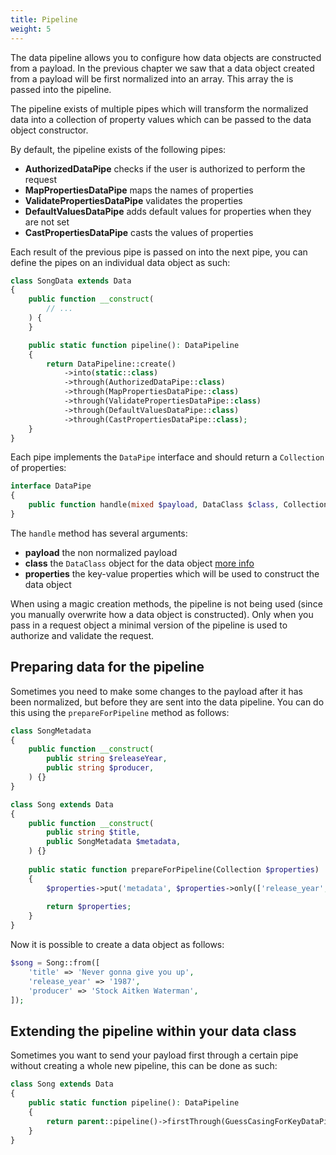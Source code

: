 ```yaml
---
title: Pipeline
weight: 5
---
```


The data pipeline allows you to configure how data objects are constructed from a payload. In the previous chapter we
saw that a data object created from a payload will be first normalized into an array. This array the is passed into the
pipeline.

The pipeline exists of multiple pipes which will transform the normalized data into a collection of property values
which can be passed to the data object constructor.

By default, the pipeline exists of the following pipes:

- **AuthorizedDataPipe** checks if the user is authorized to perform the request
- **MapPropertiesDataPipe** maps the names of properties
- **ValidatePropertiesDataPipe** validates the properties
- **DefaultValuesDataPipe** adds default values for properties when they are not set
- **CastPropertiesDataPipe** casts the values of properties

Each result of the previous pipe is passed on into the next pipe, you can define the pipes on an individual data object
as such:

```php
class SongData extends Data
{
    public function __construct(
        // ...
    ) {
    }

    public static function pipeline(): DataPipeline
    {
        return DataPipeline::create()
            ->into(static::class)
            ->through(AuthorizedDataPipe::class)
            ->through(MapPropertiesDataPipe::class)
            ->through(ValidatePropertiesDataPipe::class)
            ->through(DefaultValuesDataPipe::class)
            ->through(CastPropertiesDataPipe::class);
    }
}
```

Each pipe implements the `DataPipe` interface and should return a `Collection` of properties:

```php
interface DataPipe
{
    public function handle(mixed $payload, DataClass $class, Collection $properties): Collection;
}
```

The `handle` method has several arguments:

- **payload** the non normalized payload
- **class** the `DataClass` object for the data
  object [more info](/docs/laravel-data/v2/advanced-usage/internal-structures)
- **properties** the key-value properties which will be used to construct the data object

When using a magic creation methods, the pipeline is not being used (since you manually overwrite how a data object is
constructed). Only when you pass in a request object a minimal version of the pipeline is used to authorize and validate
the request.

## Preparing data for the pipeline

Sometimes you need to make some changes to the payload after it has been normalized, but before they are sent into the data pipeline. You can do this using the `prepareForPipeline` method as follows: 

```php
class SongMetadata
{
    public function __construct(
        public string $releaseYear,
        public string $producer,
    ) {}
}

class Song extends Data
{
    public function __construct(
        public string $title,
        public SongMetadata $metadata,
    ) {}
    
    public static function prepareForPipeline(Collection $properties) : Collection
    {
        $properties->put('metadata', $properties->only(['release_year', 'producer']));
        
        return $properties;
    }
}
```

Now it is possible to create a data object as follows:

```php
$song = Song::from([
    'title' => 'Never gonna give you up',
    'release_year' => '1987',
    'producer' => 'Stock Aitken Waterman',
]);
```

## Extending the pipeline within your data class

Sometimes you want to send your payload first through a certain pipe without creating a whole new pipeline, this can be done as such:

```php
class Song extends Data
{
    public static function pipeline(): DataPipeline
    {
        return parent::pipeline()->firstThrough(GuessCasingForKeyDataPipe::class);
    }
}
```
